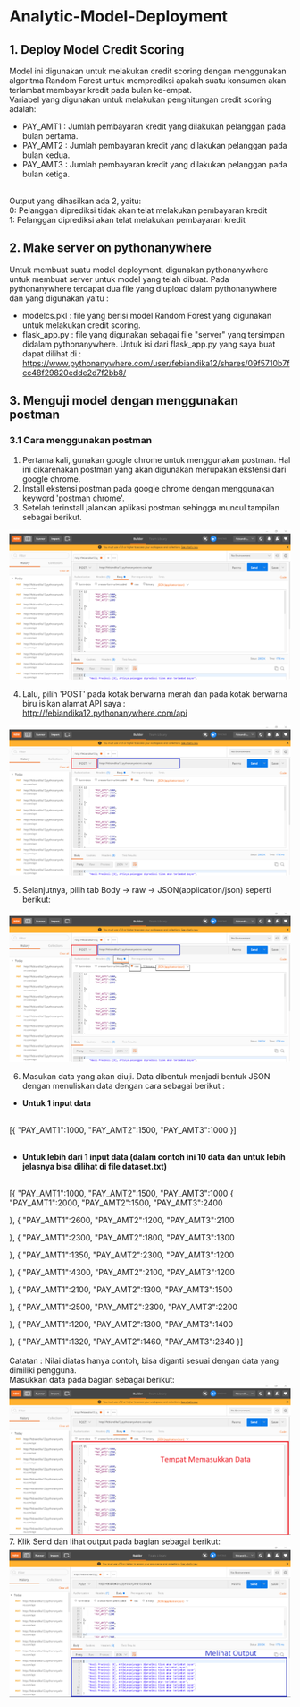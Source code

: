 # Analytic-Model-Deployment

## 1. Deploy Model Credit Scoring 
Model ini digunakan untuk melakukan credit scoring dengan menggunakan algoritma Random Forest untuk memprediksi apakah suatu konsumen akan terlambat membayar kredit pada bulan ke-empat.
<br>
Variabel yang digunakan untuk melakukan penghitungan credit scoring adalah:
<br>
* PAY_AMT1 : Jumlah pembayaran kredit yang dilakukan pelanggan pada bulan pertama.
* PAY_AMT2 : Jumlah pembayaran kredit yang dilakukan pelanggan pada bulan kedua.
* PAY_AMT3 : Jumlah pembayaran kredit yang dilakukan pelanggan pada bulan ketiga.
<br>
Output yang dihasilkan ada 2, yaitu:
<br>
0: Pelanggan diprediksi tidak akan telat melakukan pembayaran kredit
<br>
1: Pelanggan diprediksi akan telat melakukan pembayaran kredit

## 2. Make server on pythonanywhere
Untuk membuat suatu model deployment, digunakan pythonanywhere untuk membuat server untuk model yang telah dibuat. Pada pythonanywhere terdapat dua file yang diupload dalam pythonanywhere dan yang digunakan yaitu :
<br>
* modelcs.pkl : file yang berisi model Random Forest yang digunakan untuk melakukan credit scoring.
* flask_app.py : file yang digunakan sebagai file "server" yang tersimpan didalam pythonanywhere. Untuk isi dari flask_app.py yang saya buat dapat dilihat di : https://www.pythonanywhere.com/user/febiandika12/shares/09f5710b7fcc48f29820edde2d7f2bb8/ 

## 3. Menguji model dengan menggunakan postman
### 3.1 Cara menggunakan postman
1. Pertama kali, gunakan google chrome untuk menggunakan postman. Hal ini dikarenakan postman yang akan digunakan merupakan ekstensi dari google chrome.
2. Install ekstensi postman pada google chrome dengan menggunakan keyword 'postman chrome'.
3. Setelah terinstall jalankan aplikasi postman sehingga muncul tampilan sebagai berikut.

![contoh](https://raw.githubusercontent.com/febiandika/Analytic-Model-Deployment/master/Capture1.PNG)

4. Lalu, pilih 'POST' pada kotak berwarna merah dan pada kotak berwarna biru isikan alamat API saya : http://febiandika12.pythonanywhere.com/api

![contoh1](https://raw.githubusercontent.com/febiandika/Analytic-Model-Deployment/master/Capture3.png)

5. Selanjutnya, pilih tab Body -> raw -> JSON(application/json) seperti berikut:

![contoh2](https://raw.githubusercontent.com/febiandika/Analytic-Model-Deployment/master/Capture4.png)

6. Masukan data yang akan diuji. Data dibentuk menjadi bentuk JSON dengan menuliskan data dengan cara sebagai berikut :
* **Untuk 1 input data**
<br>
[{
    "PAY_AMT1":1000,
    "PAY_AMT2":1500,
    "PAY_AMT3":1000
}]
<br>
<br>

* **Untuk lebih dari 1 input data (dalam contoh ini 10 data dan untuk lebih jelasnya bisa dilihat di file dataset.txt)**
<br>
[{
		"PAY_AMT1":1000,
		"PAY_AMT2":1500,
		"PAY_AMT3":1000
{
		"PAY_AMT1":2000,
		"PAY_AMT2":1500,
		"PAY_AMT3":2400
	
},
{		"PAY_AMT1":2600,
		"PAY_AMT2":1200,
		"PAY_AMT3":2100
	
},
{		"PAY_AMT1":2300,
		"PAY_AMT2":1800,
		"PAY_AMT3":1300
	
},
{		"PAY_AMT1":1350,
		"PAY_AMT2":2300,
		"PAY_AMT3":1200
	
},
{		"PAY_AMT1":4300,
		"PAY_AMT2":2100,
		"PAY_AMT3":1200
	
},
{		"PAY_AMT1":2100,
		"PAY_AMT2":1300,
		"PAY_AMT3":1500
	
},
{		"PAY_AMT1":2500,
		"PAY_AMT2":2300,
		"PAY_AMT3":2200
	
},
{		"PAY_AMT1":1200,
		"PAY_AMT2":1300,
		"PAY_AMT3":1400
	
},
{		"PAY_AMT1":1320,
		"PAY_AMT2":1460,
		"PAY_AMT3":2340
}]
<br>
<br>
Catatan : Nilai diatas hanya contoh, bisa diganti sesuai dengan data yang dimiliki pengguna.
<br>
Masukkan data pada bagian sebagai berikut:
<br>
![contoh3](https://raw.githubusercontent.com/febiandika/Analytic-Model-Deployment/master/Capture5.PNG)
<br>
7. Klik Send dan lihat output pada bagian sebagai berikut:
![contoh4](https://raw.githubusercontent.com/febiandika/Analytic-Model-Deployment/master/Capture6.PNG)
